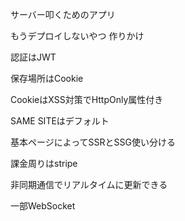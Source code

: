 サーバー叩くためのアプリ

もうデプロイしないやつ
作りかけ

認証はJWT

保存場所はCookie

CookieはXSS対策でHttpOnly属性付き

SAME SITEはデフォルト

基本ページによってSSRとSSG使い分ける

課金周りはstripe

非同期通信でリアルタイムに更新できる

一部WebSocket

